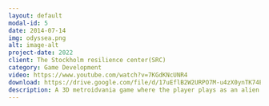 ```yaml
---
layout: default
modal-id: 5
date: 2014-07-14
img: odyssea.png
alt: image-alt
project-date: 2022
client: The Stockholm resilience center(SRC)
category: Game Development
video: https://www.youtube.com/watch?v=7KGdKNcUNR4
download: https://drive.google.com/file/d/17uEflB2W2URPO7M-u4zX0ynTK74E2HU8
description: A 3D metroidvania game where the player plays as an alien stranded underwater trying to repair its ship to go back home. An interesting development was the combination of Audio and gameplay. One of the mechanics I implemented was a minigame to match the frequency of a sound by pointing the joysticks to the correct positions.
---
```

